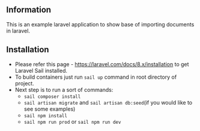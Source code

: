 ## Information
This is an example laravel application to show base of importing documents in laravel.

## Installation
- Please refer this page - https://laravel.com/docs/8.x/installation to get Laravel Sail installed.
- To build containers just run `sail up` command in root directory of project.
- Next step is to run a sort of commands:
    - `sail composer install`
    - `sail artisan migrate` and `sail artisan db:seed`(if you would like to see some examples)
    - `sail npm install`
    - `sail npm run prod` or `sail npm run dev`   


